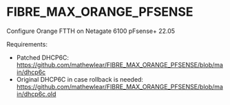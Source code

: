 # FIBRE_MAX_ORANGE_PFSENSE
Configure Orange FTTH on Netagate 6100 pFsense+ 22.05

Requirements:
- Patched DHCP6C: https://github.com/mathewlear/FIBRE_MAX_ORANGE_PFSENSE/blob/main/dhcp6c
- Original DHCP6C in case rollback is needed: https://github.com/mathewlear/FIBRE_MAX_ORANGE_PFSENSE/blob/main/dhcp6c.old
